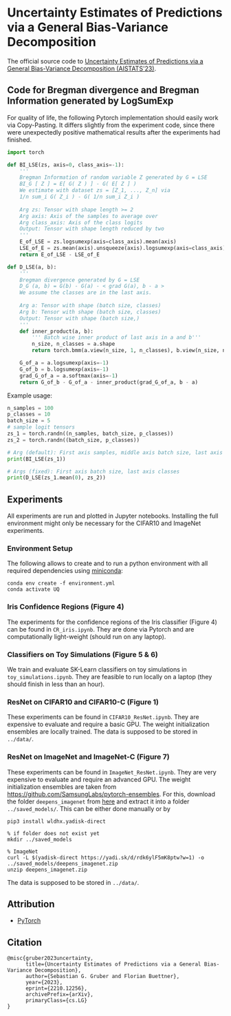 # Uncertainty Estimates of Predictions via a General Bias-Variance Decomposition

The official source code to [Uncertainty Estimates of Predictions via a General Bias-Variance Decomposition (AISTATS'23)](https://arxiv.org/abs/2210.12256).

## Code for Bregman divergence and Bregman Information generated by LogSumExp

For quality of life, the following Pytorch implementation should easily work via Copy-Pasting.
It differs slightly from the experiment code, since there were unexpectedly positive mathematical results after the experiments had finished.

```python
import torch

def BI_LSE(zs, axis=0, class_axis=-1):
    '''
    Bregman Information of random variable Z generated by G = LSE
    BI_G [ Z ] = E[ G( Z ) ] - G( E[ Z ] )
    We estimate with dataset zs = [Z_1, ..., Z_n] via
    1/n sum_i G( Z_i ) - G( 1/n sum_i Z_i )
    
    Arg zs: Tensor with shape length >= 2
    Arg axis: Axis of the samples to average over
    Arg class_axis: Axis of the class logits
    Output: Tensor with shape length reduced by two
    '''
    E_of_LSE = zs.logsumexp(axis=class_axis).mean(axis)
    LSE_of_E = zs.mean(axis).unsqueeze(axis).logsumexp(axis=class_axis).squeeze(axis)
    return E_of_LSE - LSE_of_E

def D_LSE(a, b):
    '''
    Bregman divergence generated by G = LSE
    D_G (a, b) = G(b) - G(a) - < grad G(a), b - a >
    We assume the classes are in the last axis.
    
    Arg a: Tensor with shape (batch size, classes)
    Arg b: Tensor with shape (batch size, classes)
    Output: Tensor with shape (batch size,)
    '''
    def inner_product(a, b):
        ''' Batch wise inner product of last axis in a and b'''
        n_size, n_classes = a.shape
        return torch.bmm(a.view(n_size, 1, n_classes), b.view(n_size, n_classes, 1)).squeeze(-1).squeeze(-1)

    G_of_a = a.logsumexp(axis=-1)
    G_of_b = b.logsumexp(axis=-1)
    grad_G_of_a = a.softmax(axis=-1)
    return G_of_b - G_of_a - inner_product(grad_G_of_a, b - a)
```

Example usage:
```python
n_samples = 100
p_classes = 10
batch_size = 5
# sample logit tensors
zs_1 = torch.randn((n_samples, batch_size, p_classes))
zs_2 = torch.randn((batch_size, p_classes))

# Arg (default): First axis samples, middle axis batch size, last axis classes
print(BI_LSE(zs_1))

# Args (fixed): First axis batch size, last axis classes
print(D_LSE(zs_1.mean(0), zs_2))
```

## Experiments

All experiments are run and plotted in Jupyter notebooks.
Installing the full environment might only be necessary for the CIFAR10 and ImageNet experiments.

### Environment Setup

The following allows to create and to run a python environment with all required dependencies using [miniconda](https://docs.conda.io/en/latest/miniconda.html): 

```(bash)
conda env create -f environment.yml
conda activate UQ
```

### Iris Confidence Regions (Figure 4)

The experiments for the confidence regions of the Iris classifier (Figure 4) can be found in `CR_iris.ipynb`.
They are done via Pytorch and are computationally light-weight (should run on any laptop).

### Classifiers on Toy Simulations (Figure 5 & 6)

We train and evaluate SK-Learn classifiers on toy simulations in `toy_simulations.ipynb`.
They are feasible to run locally on a laptop (they should finish in less than an hour).

### ResNet on CIFAR10 and CIFAR10-C (Figure 1)

These experiments can be found in `CIFAR10_ResNet.ipynb`.
They are expensive to evaluate and require a basic GPU.
The weight initialization ensembles are locally trained.
The data is supposed to be stored in `../data/`.

### ResNet on ImageNet and ImageNet-C (Figure 7)

These experiments can be found in `ImageNet_ResNet.ipynb`.
They are very expensive to evaluate and require an advanced GPU.
The weight initialization ensembles are taken from https://github.com/SamsungLabs/pytorch-ensembles.
For this, download the folder `deepens_imagenet` from [here](https://disk.yandex.ru/d/qwwESfJkkO48Bw?w=1) and extract it into a folder `../saved_models/`.
This can be either done manually or by
```
pip3 install wldhx.yadisk-direct

% if folder does not exist yet
mkdir ../saved_models

% ImageNet
curl -L $(yadisk-direct https://yadi.sk/d/rdk6ylF5mK8ptw?w=1) -o ../saved_models/deepens_imagenet.zip
unzip deepens_imagenet.zip 
```
The data is supposed to be stored in `../data/`.

## Attribution

- [PyTorch](https://github.com/pytorch/pytorch)

## Citation

```
@misc{gruber2023uncertainty,
      title={Uncertainty Estimates of Predictions via a General Bias-Variance Decomposition}, 
      author={Sebastian G. Gruber and Florian Buettner},
      year={2023},
      eprint={2210.12256},
      archivePrefix={arXiv},
      primaryClass={cs.LG}
}
```
